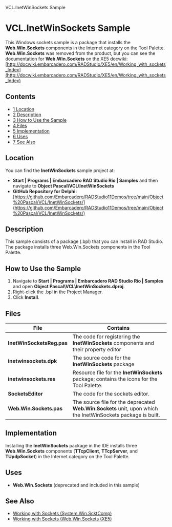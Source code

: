 VCL.InetWinSockets Sample[]()
# VCL.InetWinSockets Sample 


This Windows sockets sample is a package that installs the **Web.Win.Sockets** components in the Internet category on the Tool Palette. **Web.Win.Sockets** was removed from the product, but you can see the documentation for **Web.Win.Sockets** on the XE5 docwiki: [http://docwiki.embarcadero.com/RADStudio/XE5/en/Working_with_sockets_Index](http://docwiki.embarcadero.com/RADStudio/XE5/en/Working_with_sockets_Index)

## Contents



* [1 Location](#Location)
* [2 Description](#Description)
* [3 How to Use the Sample](#How_to_Use_the_Sample)
* [4 Files](#Files)
* [5 Implementation](#Implementation)
* [6 Uses](#Uses)
* [7 See Also](#See_Also)


## Location 

You can find the **InetWinSockets** sample project at:
* **Start | Programs | Embarcadero RAD Studio Rio | Samples** and then navigate to **Object Pascal\VCL\InetWinSockets**
* **GitHub Repository for Delphi:**[https://github.com/Embarcadero/RADStudio11Demos/tree/main/Object%20Pascal/VCL/InetWinSockets/](https://github.com/Embarcadero/RADStudio11Demos/tree/main/Object%20Pascal/VCL/InetWinSockets/)

## Description 

This sample consists of a package (.bpl) that you can install in RAD Studio. The package installs three Web.Win.Sockets components in the Tool Palette. 
## How to Use the Sample 


1.  Navigate to **Start | Programs | Embarcadero RAD Studio Rio | Samples** and open **Object Pascal\VCL\InetWinSockets.dproj**.
2.  Right-click the .bpl in the Project Manager.
3.  Click **Install**.

## Files 



| **File**                  | **Contains**                                                                                                 |
| ------------------------- | ------------------------------------------------------------------------------------------------------------ |
| **InetWinSocketsReg.pas** | The code for registering the **InetWinSockets** components and their property editor                         |
| **inetwinsockets.dpk**    | The source code for the **InetWinSockets** package                                                           |
| **inetwinsockets.res**    | Resource file for the **InetWinSockets** package; contains the icons for the Tool Palette.                   |
| **SocketsEditor**         | The code for the sockets editor.                                                                             |
| **Web.Win.Sockets.pas**   | The source file for the deprecated **Web.Win.Sockets** unit, upon which the InetWinSockets package is built. |


## Implementation 

Installing the **InetWinSockets** package in the IDE installs three **Web.Win.Sockets** components (**TTcpClient**, **TTcpServer**, and **TUpdpSocket**) in the Internet category on the Tool Palette.
## Uses 


* **Web.Win.Sockets** (deprecated and included in this sample)

## See Also 


* [Working with Sockets (System.Win.ScktComp)](http://docwiki.embarcadero.com/RADStudio/en/Working_with_Sockets_Index)
* [Working with Sockets (Web.Win.Sockets (XE5)](http://docwiki.embarcadero.com/RADStudio/XE5/en/Working_with_sockets_Index)





